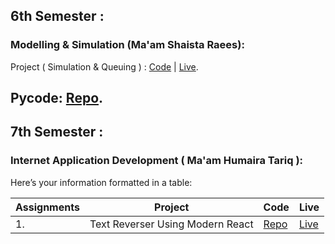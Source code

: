 ## 6th Semester :
### Modelling & Simulation (Ma'am Shaista Raees):
 Project ( Simulation & Queuing ) : [Code](https://github.com/Yumna0019/Simulation-Project)  | [Live](https://queue-simulator-y.netlify.app/).
 
 Pycode: [Repo](https://github.com/Yumna0019/simulator).
---
## 7th Semester :
### Internet Application Development ( Ma'am Humaira Tariq ):
Here’s your information formatted in a table:  

| **Assignments**    | **Project**                              | **Code**    | **Live**  |
|----------------|----------------------------------------------|-----------|-----------|
| 1.  | Text Reverser Using Modern React | [Repo](https://github.com/Yumna0019/TextReverser-Modern-React) | [Live](https://tr-modern-react.netlify.app/) |  
